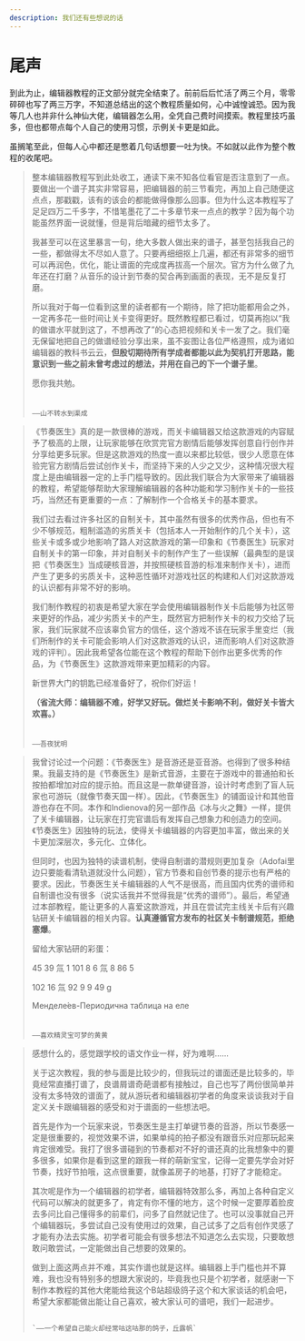 ```yaml
---
description: 我们还有些想说的话
---
```


# 尾声

到此为止，编辑器教程的正文部分就完全结束了。前前后后忙活了两三个月，零零碎碎也写了两三万字，不知道总结出的这个教程质量如何，心中诚惶诚恐。因为我等几人也并非什么神仙大佬，编辑器怎么用，全凭自己费时间摸索。教程里技巧虽多，但也都带点每个人自己的使用习惯，示例关卡更是如此。

虽搁笔至此，但每人心中都还是憋着几句话想要一吐为快。不如就以此作为整个教程的收尾吧。

> 整本编辑器教程写到此处收工，通读下来不知各位看官是否注意到了一点。要做出一个谱子其实非常容易，把编辑器的前三节看完，再加上自己随便这点点，那戳戳，该有的该会的都能做得像那么回事。但为什么这本教程写了足足四万二千多字，不惜笔墨花了二十多章节来一点点的教学？因为每个功能虽然界面一说就懂，但是背后暗藏的细节太多了。
>
> 我甚至可以在这里暴言一句，绝大多数人做出来的谱子，甚至包括我自己的一些，都做得太不尽如人意了。只要再细细抠上几遍，都还有非常多的细节可以再润色，优化，能让谱面的完成度再拔高一个层次。官方为什么做了九年还在打磨？从音乐的设计到节奏的契合再到画面的表现，无不是反复打磨。
>
> 所以我对于每一位看到这里的读者都有一个期待，除了把功能都用会之外，一定再多花一些时间让关卡变得更好。既然教程都已看过，切莫再抱以“我的做谱水平就到这了，不想再改了”的心态把视频和关卡一发了之。我们毫无保留地把自己的做谱经验分享出来，虽不妄图让各位严格遵照，成为诸如编辑器的教科书云云，**但殷切期待所有学成者都能以此为契机打开思路，能意识到一些之前未曾考虑过的想法，并用在自己的下一个谱子里**。
>
> 愿你我共勉。
>
> 　　　　　　　　　　　　　　　　　　　　　　　　　　　　　　　　　　　　　`——山不转水到渠成`



> 《节奏医生》真的是一款很棒的游戏，而关卡编辑器又给这款游戏的内容赋予了极高的上限，让玩家能够在欣赏完官方剧情后能够发挥创意自行创作并分享给更多玩家。但是这款游戏的热度一直以来都比较低，很少人愿意在体验完官方剧情后尝试创作关卡，而坚持下来的人少之又少，这种情况很大程度上是由编辑器一定的上手门槛导致的。因此我们联合为大家带来了编辑器的教程，希望能够帮助大家理解编辑器的各种功能和学习制作关卡的一些技巧，当然还有更重要的一点：了解制作一个合格关卡的基本要求。
>
> 我们过去看过许多社区的自制关卡，其中虽然有很多的优秀作品，但也有不少不够规范，粗制滥造的劣质关卡（包括本人一开始制作的几个关卡），这些关卡或多或少地影响了路人对这款游戏的第一印象和《节奏医生》玩家对自制关卡的第一印象，并对自制关卡的制作产生了一些误解（最典型的是误把《节奏医生》当成硬核音游，并按照硬核音游的标准来制作关卡），进而产生了更多的劣质关卡，这种恶性循环对游戏社区的构建和人们对这款游戏的认识都有非常不好的影响。
>
> 我们制作教程的初衷是希望大家在学会使用编辑器制作关卡后能够为社区带来更好的作品，减少劣质关卡的产生，既然官方把制作关卡的权力交给了玩家，我们玩家就不应该辜负官方的信任，这个游戏不该在玩家手里变烂（我们所制作的关卡可能会影响人们对这款游戏的认识，进而影响人们对这款游戏的评判）。因此我希望各位能在这个教程的帮助下创作出更多优秀的作品，为《节奏医生》这款游戏带来更加精彩的内容。
>
> 新世界大门的钥匙已经准备好了，祝你们好运！
>
> **（省流大师：编辑器不难，好学又好玩。做烂关卡影响不利，做好关卡皆大欢喜。）**
>
> 　　　　　　　　　　　　　　　　　　　　　　　　　　　　　　　　　　　　　　　　`——吾夜犹明`



> 我曾讨论过一个问题：《节奏医生》是音游还是亚音游。也得到了很多种结果。我最支持的是《节奏医生》是新式音游，主要在于游戏中的普通拍和长按拍都增加对应的提示拍。而且这是一款单键音游，设计时考虑到了盲人玩家也可游玩（就像节奏天国一样）。因此，《节奏医生》的铺面设计和其他音游也存在不同。本作和Indienova的另一部作品《冰与火之舞》一样，提供了关卡编辑器，让玩家在打完官谱后有发挥自己想象力和创造力的空间。《节奏医生》因独特的玩法，使得关卡编辑器的内容更加丰富，做出来的关卡更加深层次，多元化、立体化。
>
> 但同时，也因为独特的读谱机制，使得自制谱的潜规则更加复杂（Adofai里边只要能看清轨道就没什么问题），官方节奏和自创节奏的提示也有严格的要求。因此，节奏医生关卡编辑器的人气不是很高，而且国内优秀的谱师和自制谱也没有很多（说实话我并不觉得我是“优秀的谱师”）。最后，希望通过本部教程，能让更多的人喜爱这款游戏，并且在尝试完主线关卡后有兴趣钻研关卡编辑器的相关内容。**认真遵循官方发布的社区关卡制谱规范，拒绝塞爆**。
>
> 留给大家钻研的彩蛋： 
>
> 45 39 氚 1 101 8 6 氚 8 86 5 
>
> 102 16 氚 92 9 9 49 g 
>
> Менделе́ев-Периодична таблица на еле
>
> 　　　　　　　　　　　　　　　　　　　　　　　　　　　　　　　　　　`——喜欢精灵宝可梦的黄黄`



> 感想什么的，感觉跟学校的语文作业一样，好为难啊……
>
> 关于这次教程，我的参与面是比较少的，但我玩过的谱面还是比较多的，毕竟经常直播打谱了，良谱屑谱奇葩谱都有接触过，自己也写了两份很简单并没有太多特效的谱面了，就从游玩者和编辑器初学者的角度来谈谈我对于自定义关卡跟编辑器的感受和对于谱面的一些想法吧。
>
> 首先是作为一个玩家来说，节奏医生是主打单键节奏的音游，所以节奏感一定是很重要的，视觉效果不讲，如果单纯的拍子都没有跟音乐对应那玩起来肯定很难受。我打了很多谱碰到的节奏都对不好的谱还真的比我想象中的要多很多，如果你是看到这里的跟我一样的萌新宝宝，记得一定要先学会对好节奏，找好节拍哦，这点很重要，就像盖房子的地基，打好了才能稳定。
>
> 其次呢是作为一个编辑器的初学者，编辑器特效那么多，再加上各种自定义代码可以解决的就更多了，肯定有你不懂的地方，这个时候一定要厚着脸皮去多问比自己懂得多的前辈们，问多了自然就记住了。也可以没事就自己开个编辑器玩，多尝试自己没有使用过的效果，自己试多了之后有创作灵感了才能有办法去实施。初学者可能会有很多想法不知道怎么去实现，只要敢想敢问敢尝试，一定能做出自己想要的效果的。
>
> 做到上面这两点并不难，其实作谱也就是这样。编辑器上手门槛也并不算难，我也没有特别多的想跟大家说的，毕竟我也只是个初学者，就感谢一下制作本教程的其他大佬能给我这个B站超级鸽子这个和大家谈话的机会吧，希望大家都能做出能让自己喜欢，被大家认可的谱吧，我们一起进步。
>
>                                                                                                    `——一个希望自己能火却经常咕这咕那的鸽子，丘露帆`

